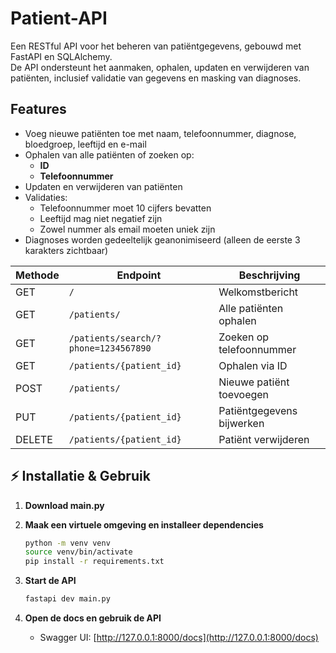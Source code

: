 # Patient-API

Een RESTful API voor het beheren van patiëntgegevens, gebouwd met FastAPI en SQLAlchemy.  
De API ondersteunt het aanmaken, ophalen, updaten en verwijderen van patiënten, inclusief validatie van gegevens en masking van diagnoses.  

## Features
- Voeg nieuwe patiënten toe met naam, telefoonnummer, diagnose, bloedgroep, leeftijd en e-mail
- Ophalen van alle patiënten of zoeken op:
  - **ID**
  - **Telefoonnummer**
- Updaten en verwijderen van patiënten
- Validaties:
  - Telefoonnummer moet 10 cijfers bevatten
  - Leeftijd mag niet negatief zijn
  - Zowel nummer als email moeten uniek zijn 
- Diagnoses worden gedeeltelijk geanonimiseerd (alleen de eerste 3 karakters zichtbaar)

| Methode | Endpoint                             | Beschrijving              |
| ------- | ------------------------------------ | ------------------------- |
| GET     | `/`                                  | Welkomstbericht           |
| GET     | `/patients/`                         | Alle patiënten ophalen    |
| GET     | `/patients/search/?phone=1234567890` | Zoeken op telefoonnummer  |
| GET     | `/patients/{patient_id}`             | Ophalen via ID            |
| POST    | `/patients/`                         | Nieuwe patiënt toevoegen  |
| PUT     | `/patients/{patient_id}`             | Patiëntgegevens bijwerken |
| DELETE  | `/patients/{patient_id}`             | Patiënt verwijderen       |

## ⚡ Installatie & Gebruik
1. **Download main.py**
   

2. **Maak een virtuele omgeving en installeer dependencies**
   ```bash
   python -m venv venv
   source venv/bin/activate   
   pip install -r requirements.txt
   ```

3. **Start de API**
   ```bash
   fastapi dev main.py
   ```

4. **Open de docs en gebruik de API**
   - Swagger UI: [http://127.0.0.1:8000/docs](http://127.0.0.1:8000/docs)
